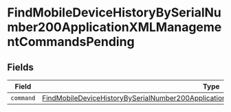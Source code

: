 # FindMobileDeviceHistoryBySerialNumber200ApplicationXMLManagementCommandsPending


## Fields

| Field                                                                                                                                                                                                       | Type                                                                                                                                                                                                        | Required                                                                                                                                                                                                    | Description                                                                                                                                                                                                 |
| ----------------------------------------------------------------------------------------------------------------------------------------------------------------------------------------------------------- | ----------------------------------------------------------------------------------------------------------------------------------------------------------------------------------------------------------- | ----------------------------------------------------------------------------------------------------------------------------------------------------------------------------------------------------------- | ----------------------------------------------------------------------------------------------------------------------------------------------------------------------------------------------------------- |
| `command`                                                                                                                                                                                                   | [FindMobileDeviceHistoryBySerialNumber200ApplicationXMLManagementCommandsPendingCommand](../../models/operations/findmobiledevicehistorybyserialnumber200applicationxmlmanagementcommandspendingcommand.md) | :heavy_minus_sign:                                                                                                                                                                                          | N/A                                                                                                                                                                                                         |